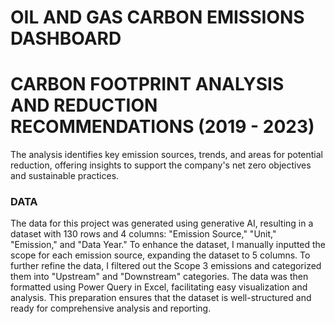 # OIL AND GAS CARBON EMISSIONS DASHBOARD
# CARBON FOOTPRINT ANALYSIS AND REDUCTION RECOMMENDATIONS (2019 - 2023)

 The analysis identifies key emission sources, trends, and areas for potential reduction, offering insights to support the company's net zero objectives and sustainable practices.

### DATA
The data for this project was generated using generative AI, resulting in a dataset with 130 rows and 4 columns: "Emission Source," "Unit," "Emission," and "Data Year." To enhance the dataset, I manually inputted the scope for each emission source, expanding the dataset to 5 columns.
To further refine the data, I filtered out the Scope 3 emissions and categorized them into "Upstream" and "Downstream" categories. The data was then formatted using Power Query in Excel, facilitating easy visualization and analysis. This preparation ensures that the dataset is well-structured and ready for comprehensive analysis and reporting.
